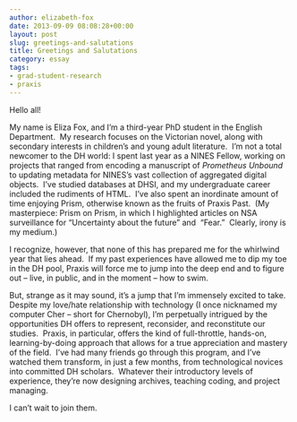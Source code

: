 ```yaml
---
author: elizabeth-fox
date: 2013-09-09 08:08:28+00:00
layout: post
slug: greetings-and-salutations
title: Greetings and Salutations
category: essay
tags:
- grad-student-research
- praxis
---
```


Hello all!

My name is Eliza Fox, and I’m a third-year PhD student in the English Department.  My research focuses on the Victorian novel, along with secondary interests in children’s and young adult literature.  I’m not a total newcomer to the DH world: I spent last year as a NINES Fellow, working on projects that ranged from encoding a manuscript of _Prometheus Unbound_ to updating metadata for NINES’s vast collection of aggregated digital objects.  I’ve studied databases at DHSI, and my undergraduate career included the rudiments of HTML.  I’ve also spent an inordinate amount of time enjoying Prism, otherwise known as the fruits of Praxis Past.  (My masterpiece: Prism on Prism, in which I highlighted articles on NSA surveillance for “Uncertainty about the future” and  “Fear.”  Clearly, irony is my medium.)

I recognize, however, that none of this has prepared me for the whirlwind year that lies ahead.  If my past experiences have allowed me to dip my toe in the DH pool, Praxis will force me to jump into the deep end and to figure out – live, in public, and in the moment – how to swim.

But, strange as it may sound, it’s a jump that I’m immensely excited to take.  Despite my love/hate relationship with technology (I once nicknamed my computer Cher – short for Chernobyl), I’m perpetually intrigued by the opportunities DH offers to represent, reconsider, and reconstitute our studies.  Praxis, in particular, offers the kind of full-throttle, hands-on, learning-by-doing approach that allows for a true appreciation and mastery of the field.  I’ve had many friends go through this program, and I’ve watched them transform, in just a few months, from technological novices into committed DH scholars.  Whatever their introductory levels of experience, they’re now designing archives, teaching coding, and project managing.

I can’t wait to join them.
